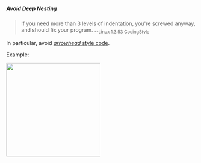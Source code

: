 <div id="title">

##### Avoid Deep Nesting

</div>

<div id="body">

>If you need more than 3 levels of indentation, you're screwed anyway, and should fix your program. <sub>--Linux 1.3.53 CodingStyle</sub>

In particular, avoid [_arrowhead_ style code](https://blog.codinghorror.com/flattening-arrow-code/).

<tip-box>

Example:

<img src="{{baseUrl}}/codeQuality/maximiseReadability/basic/avoidDeepNesting/images/arrowheadStyle.png" height="250" />
<p/>

</tip-box>

</div>

<div id="extras">
</div>

